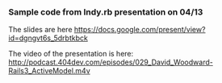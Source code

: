 ### Sample code from Indy.rb presentation on 04/13

The slides are here <https://docs.google.com/present/view?id=dgngvt6s_5drbtkbck>

The video of the presentation is here: <http://podcast.404dev.com/episodes/029_David_Woodward-Rails3_ActiveModel.m4v>
